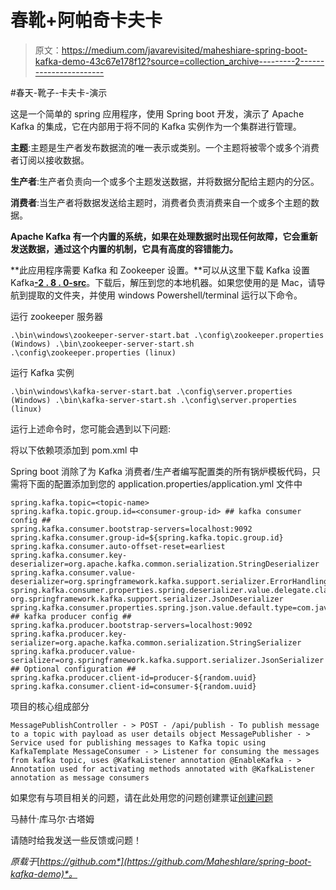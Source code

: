 # 春靴+阿帕奇卡夫卡

> 原文：<https://medium.com/javarevisited/maheshiare-spring-boot-kafka-demo-43c67e178f12?source=collection_archive---------2----------------------->

#春天-靴子-卡夫卡-演示

这是一个简单的 spring 应用程序，使用 Spring boot 开发，演示了 Apache Kafka 的集成，它在内部用于将不同的 Kafka 实例作为一个集群进行管理。

**主题**:主题是生产者发布数据流的唯一表示或类别。一个主题将被零个或多个消费者订阅以接收数据。

**生产者**:生产者负责向一个或多个主题发送数据，并将数据分配给主题内的分区。

**消费者**:当生产者将数据发送给主题时，消费者负责消费来自一个或多个主题的数据。

**Apache Kafka 有一个内置的系统，如果在处理数据时出现任何故障，它会重新发送数据，通过这个内置的机制，它具有高度的容错能力。**

**此应用程序需要 Kafka 和 Zookeeper 设置。**可以从这里下载 Kafka 设置 Kafka[**-2 . 8 . 0-src**](https://kafka.apache.org/downloads)。下载后，解压到您的本地机器。如果您使用的是 Mac，请导航到提取的文件夹，并使用 windows Powershell/terminal 运行以下命令。

运行 zookeeper 服务器

```
.\bin\windows\zookeeper-server-start.bat .\config\zookeeper.properties (Windows) .\bin\zookeeper-server-start.sh .\config\zookeeper.properties (linux)
```

运行 Kafka 实例

```
.\bin\windows\kafka-server-start.bat .\config\server.properties (Windows) .\bin\kafka-server-start.sh .\config\server.properties (linux)
```

运行上述命令时，您可能会遇到以下问题:

将以下依赖项添加到 pom.xml 中

Spring boot 消除了为 Kafka 消费者/生产者编写配置类的所有锅炉模板代码，只需将下面的配置添加到您的 application.properties/application.yml 文件中

```
spring.kafka.topic=<topic-name> 
spring.kafka.topic.group.id=<consumer-group-id> ## kafka consumer config ## 
spring.kafka.consumer.bootstrap-servers=localhost:9092 spring.kafka.consumer.group-id=${spring.kafka.topic.group.id} spring.kafka.consumer.auto-offset-reset=earliest spring.kafka.consumer.key-deserializer=org.apache.kafka.common.serialization.StringDeserializer 
spring.kafka.consumer.value-deserializer=org.springframework.kafka.support.serializer.ErrorHandlingDeserializer spring.kafka.consumer.properties.spring.deserializer.value.delegate.class: org.springframework.kafka.support.serializer.JsonDeserializer spring.kafka.consumer.properties.spring.json.value.default.type=com.java.techhub.kafka.demo.model.UserDetails ## kafka producer config ## 
spring.kafka.producer.bootstrap-servers=localhost:9092 spring.kafka.producer.key-serializer=org.apache.kafka.common.serialization.StringSerializer spring.kafka.producer.value-serializer=org.springframework.kafka.support.serializer.JsonSerializer 
## Optional configuration ## 
spring.kafka.producer.client-id=producer-${random.uuid} spring.kafka.consumer.client-id=consumer-${random.uuid}
```

项目的核心组成部分

```
MessagePublishController - > POST - /api/publish - To publish message to a topic with payload as user details object MessagePublisher - > Service used for publishing messages to Kafka topic using KafkaTemplate MessageConsumer - > Listener for consuming the messages from kafka topic, uses @KafkaListener annotation @EnableKafka - > Annotation used for activating methods annotated with @KafkaListener annotation as message consumers
```

如果您有与项目相关的问题，请在此处用您的问题创建票证[创建问题](https://github.com/MaheshIare/spring-boot-kafka-demo/issues)

马赫什·库马尔·古塔姆

请随时给我发送一些反馈或问题！

*原载于*[*https://github.com*](https://github.com/MaheshIare/spring-boot-kafka-demo)*。*